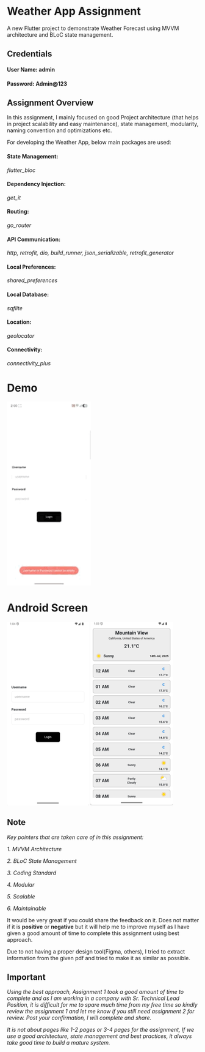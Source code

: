 # Weather App Assignment
A new Flutter project to demonstrate Weather Forecast using MVVM architecture
and BLoC state management.

## **Credentials**
#### User Name: admin
#### Password: Admin@123

## **Assignment Overview**
In this assignment, I mainly focused on good Project architecture (that helps in project scalability and easy maintenance), state management, modularity, naming convention and optimizations etc.

For developing the Weather App, below main packages are used:
#### **State Management**:
*flutter_bloc*

#### **Dependency Injection**:
*get_it*

#### **Routing**:
*go_router*

#### **API Communication**:
*http, retrofit, dio, build_runner, json_serializable, retrofit_generator*

#### **Local Preferences**:
*shared_preferences*

#### **Local Database**:
*sqflite*

#### **Location**:
*geolocator*

#### **Connectivity**:
*connectivity_plus*


# Demo
<img height="480px" width="220px" src="https://github.com/TheFlutterCommunity/weather_app/blob/main/demo/gif/weather-app-demo.gif?raw=true"/> 


# Android Screen
<img height="480px" src="https://github.com/TheFlutterCommunity/weather_app/blob/main/demo/android/sign-in.png?raw=true"/> 
<img height="480px" src="https://github.com/TheFlutterCommunity/weather_app/blob/main/demo/android/weather-forecast.png?raw=true"/> 


## Note

*Key pointers that are taken care of in this assignment:*

*1. MVVM Architecture*

*2. BLoC State Management*

*3. Coding Standard*

*4. Modular*

*5. Scalable*

*6. Maintainable*

It would be very great if you could share the feedback on it. Does not matter if it is **positive** or **negative** but it will help me to improve myself 
as I have given a good amount of time to complete this assignment using best approach.

Due to not having a proper design tool(Figma, others), I tried to extract information from the given pdf and tried to make it as similar as possible. 


## Important

*Using the best approach, Assignment 1 took a good amount of time to complete and as I am working in a company with Sr. Technical Lead Position, it is difficult for me to spare much time from my free time so kindly review the assignment 1 and let me know if you still need assignment 2 for review. Post your confirmation, I will complete and share.* 

*It is not about pages like 1-2 pages or 3-4 pages for the assignment, If we use a good architecture, state management and best practices, it always take good time to build a mature system.*

